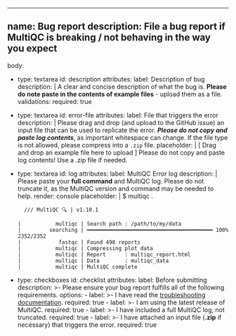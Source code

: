 ----
name: Bug report
description: File a bug report if MultiQC is breaking / not behaving in the way you expect
---
body:
  - type: textarea
    id: description
    attributes:
      label: Description of bug
      description: |
        A clear and concise description of what the bug is.
        **Please do note paste in the contents of example files** - upload them as a file.
    validations:
      required: true

  - type: textarea
    id: error-file
    attributes:
      label: File that triggers the error
      description: |
        Please drag and drop (and upload to the GitHub issue) an input file that can be used to replicate the error.
        ***Please do not copy and paste log contents***, as important whitespace can change.
        If the file type is not allowed, please compress into a `.zip` file.
      placeholder: |
        [ Drag and drop an example file here to upload ]
        Please do not copy and paste log contents! Use a .zip file if needed.

  - type: textarea
    id: log
    attributes:
      label: MultiQC Error log
      description: |
        Please paste your **full command** and MultiQC log.
        Please do not truncate it, as the MultiQC version and command may be needed to help.
      render: console
      placeholder: |
        $ multiqc .

          /// MultiQC 🔍 | v1.10.1

        |           multiqc | Search path : /path/to/my/data
        |         searching | ━━━━━━━━━━━━━━━━━━━━━━━━━━━━━━━━━━━━━━━━ 100% 2352/2352
        |            fastqc | Found 498 reports
        |           multiqc | Compressing plot data
        |           multiqc | Report      : multiqc_report.html
        |           multiqc | Data        : multiqc_data
        |           multiqc | MultiQC complete

  - type: checkboxes
    id: checklist
    attributes:
      label: Before submitting
      description: >-
        Please ensure your bug report fulfills all of the following requirements.
      options:
        - label: >-
            I have read the [troubleshooting documentation](https://multiqc.info/docs/usage/troubleshooting/).
          required: true
        - label: >-
            I am using the latest release of MultiQC.
          required: true
        - label: >-
            I have included a full MultiQC log, not truncated.
          required: true
        - label: >-
            I have attached an input file (**.zip** if necessary) that triggers the error.
          required: true
